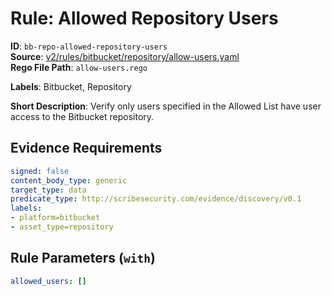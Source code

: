 # Rule: Allowed Repository Users

**ID**: `bb-repo-allowed-repository-users`  
**Source**: [v2/rules/bitbucket/repository/allow-users.yaml](https://github.com/scribe-public/sample-policies/v2/rules/bitbucket/repository/allow-users.yaml)  
**Rego File Path**: `allow-users.rego`  

**Labels**: Bitbucket, Repository

**Short Description**: Verify only users specified in the Allowed List have user access to the Bitbucket repository.

## Evidence Requirements

```yaml
signed: false
content_body_type: generic
target_type: data
predicate_type: http://scribesecurity.com/evidence/discovery/v0.1
labels:
- platform=bitbucket
- asset_type=repository
```
## Rule Parameters (`with`)

```yaml
allowed_users: []
```
